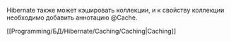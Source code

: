 Hibernate также может кэшировать коллекции, и к свойству коллекции необходимо добавить аннотацию @Cache.

[[Programming/БД/Hibernate/Caching/Caching|Caching]]